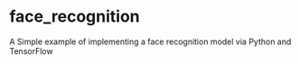 # face_recognition
A Simple example of implementing a face recognition model via Python and TensorFlow

